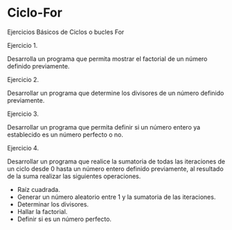 # Ciclo-For
Ejercicios Básicos de Ciclos o bucles For


Ejercicio 1.

Desarrolla un programa que permita mostrar el factorial de un número
definido previamente.

Ejercicio 2.

Desarrollar un programa que determine los divisores de un número
definido previamente.

Ejercicio 3.

Desarrollar un programa que permita definir si un número entero ya
establecido es un número perfecto o no.

Ejercicio 4.

Desarrollar un programa que realice la sumatoria de todas las
iteraciones de un ciclo desde 0 hasta un número entero definido
previamente, al resultado de la suma realizar las siguientes
operaciones.
- Raíz cuadrada.
- Generar un número aleatorio entre 1 y la sumatoria de las iteraciones.
- Determinar los divisores.
- Hallar la factorial.
- Definir si es un número perfecto.
